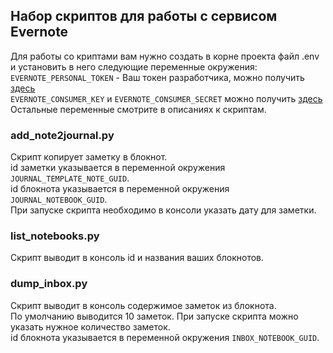 ## Набор скриптов для работы с сервисом Evernote

Для работы со криптами вам нужно создать в корне проекта файл .env и установить в него следующие 
переменные окружения:  
`EVERNOTE_PERSONAL_TOKEN` - Ваш токен разработчика, можно получить
[здесь](https://sandbox.evernote.com/api/DeveloperToken.action)  
`EVERNOTE_CONSUMER_KEY` и `EVERNOTE_CONSUMER_SECRET` можно получить 
[здесь](https://dev.evernote.com/key.php#)  
Остальные переменные смотрите в описаниях к скриптам.  

### add_note2journal.py
Скрипт копирует заметку в блокнот.  
id заметки указывается в переменной окружения `JOURNAL_TEMPLATE_NOTE_GUID`.  
id блокнота указывается в переменной окружения `JOURNAL_NOTEBOOK_GUID`.  
При запуске скрипта необходимо в консоли указать дату для заметки.  

### list_notebooks.py
Скрипт выводит в консоль id и названия ваших блокнотов.  

### dump_inbox.py
Скрипт выводит в консоль содержимое заметок из блокнота.  
По умолчанию выводится 10 заметок. 
При запуске скрипта можно указать нужное количество заметок.  
id блокнота указывается в переменной окружения `INBOX_NOTEBOOK_GUID`.
